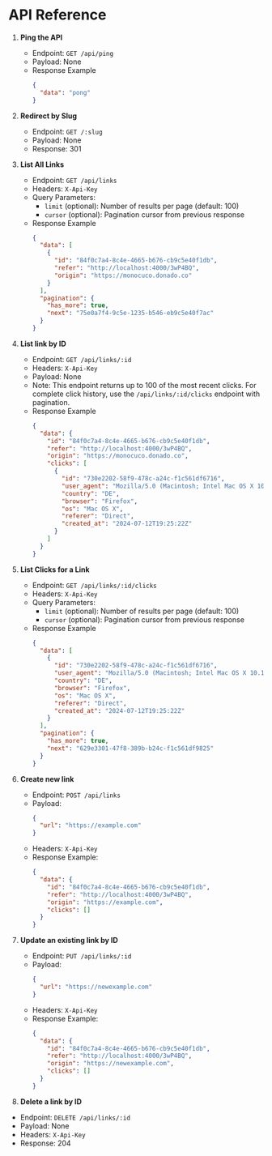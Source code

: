 # API Reference

1. **Ping the API**

   - Endpoint: `GET /api/ping`
   - Payload: None
   - Response Example
     ```json
     {
       "data": "pong"
     }
     ```
2. **Redirect by Slug**

   - Endpoint: `GET /:slug`
   - Payload: None
   - Response: 301

3. **List All Links**

   - Endpoint: `GET /api/links`
   - Headers: `X-Api-Key`
   - Query Parameters:
     - `limit` (optional): Number of results per page (default: 100)
     - `cursor` (optional): Pagination cursor from previous response
   - Response Example
     ```json
     {
       "data": [
         {
           "id": "84f0c7a4-8c4e-4665-b676-cb9c5e40f1db",
           "refer": "http://localhost:4000/3wP4BQ",
           "origin": "https://monocuco.donado.co"
         }
       ],
       "pagination": {
         "has_more": true,
         "next": "75e0a7f4-9c5e-1235-b546-eb9c5e40f7ac"
       }
     }
     ```

4. **List link by ID**
   - Endpoint: `GET /api/links/:id`
   - Headers: `X-Api-Key`
   - Payload: None
   - Note: This endpoint returns up to 100 of the most recent clicks. For complete click history, use the `/api/links/:id/clicks` endpoint with pagination.
   - Response Example
     ```json
     {
       "data": {
         "id": "84f0c7a4-8c4e-4665-b676-cb9c5e40f1db",
         "refer": "http://localhost:4000/3wP4BQ",
         "origin": "https://monocuco.donado.co",
         "clicks": [
           {
             "id": "730e2202-58f9-478c-a24c-f1c561df6716",
             "user_agent": "Mozilla/5.0 (Macintosh; Intel Mac OS X 10.15; rv:127.0) Gecko/20100101 Firefox/127.0",
             "country": "DE",
             "browser": "Firefox",
             "os": "Mac OS X",
             "referer": "Direct",
             "created_at": "2024-07-12T19:25:22Z"
           }
         ]
       }
     }
     ```

5. **List Clicks for a Link**
   - Endpoint: `GET /api/links/:id/clicks`
   - Headers: `X-Api-Key`
   - Query Parameters:
     - `limit` (optional): Number of results per page (default: 100)
     - `cursor` (optional): Pagination cursor from previous response
   - Response Example
     ```json
     {
       "data": [
         {
           "id": "730e2202-58f9-478c-a24c-f1c561df6716",
           "user_agent": "Mozilla/5.0 (Macintosh; Intel Mac OS X 10.15; rv:127.0) Gecko/20100101 Firefox/127.0",
           "country": "DE",
           "browser": "Firefox",
           "os": "Mac OS X",
           "referer": "Direct",
           "created_at": "2024-07-12T19:25:22Z"
         }
       ],
       "pagination": {
         "has_more": true,
         "next": "629e3301-47f8-389b-b24c-f1c561df9825"
       }
     }
     ```

6. **Create new link**
   - Endpoint: `POST /api/links`
   - Payload:
     ```json
     {
       "url": "https://example.com"
     }
     ```
   - Headers: `X-Api-Key`
   - Response Example:
     ```json
     {
       "data": {
         "id": "84f0c7a4-8c4e-4665-b676-cb9c5e40f1db",
         "refer": "http://localhost:4000/3wP4BQ",
         "origin": "https://example.com",
         "clicks": []
       }
     }
     ```

7. **Update an existing link by ID**
   - Endpoint: `PUT /api/links/:id`
   - Payload:
     ```json
     {
       "url": "https://newexample.com"
     }
     ```
   - Headers: `X-Api-Key`
   - Response Example:
     ```json
     {
       "data": {
         "id": "84f0c7a4-8c4e-4665-b676-cb9c5e40f1db",
         "refer": "http://localhost:4000/3wP4BQ",
         "origin": "https://newexample.com",
         "clicks": []
       }
     }
     ```

8. **Delete a link by ID**
  - Endpoint: `DELETE /api/links/:id`
  - Payload: None
  - Headers: `X-Api-Key`
  - Response: 204
